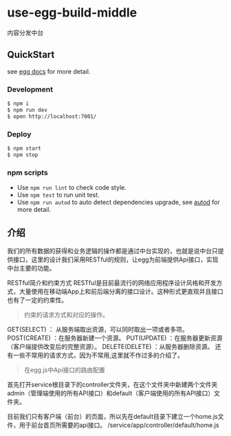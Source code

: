 # use-egg-build-middle

内容分发中台

## QuickStart

<!-- add docs here for user -->

see [egg docs][egg] for more detail.

### Development

```bash
$ npm i
$ npm run dev
$ open http://localhost:7001/
```

### Deploy

```bash
$ npm start
$ npm stop
```

### npm scripts

- Use `npm run lint` to check code style.
- Use `npm test` to run unit test.
- Use `npm run autod` to auto detect dependencies upgrade, see [autod](https://www.npmjs.com/package/autod) for more detail.


[egg]: https://eggjs.org

## 介绍

我们的所有数据的获得和业务逻辑的操作都是通过中台实现的，也就是说中台只提供接口，这里的设计我们采用RESTful的规则，让egg为前端提供Api接口，实现中台主要的功能。

RESTful简介和约束方式
RESTful是目前最流行的网络应用程序设计风格和开发方式，大量使用在移动端App上和前后端分离的接口设计。这种形式更直观并且接口也有了一定的约束性。

> 约束的请求方式和对应的操作。

GET(SELECT) ： 从服务端取出资源，可以同时取出一项或者多项。
POST(CREATE) ：在服务器新建一个资源。
PUT(UPDATE) ：在服务器更新资源（客户端提供改变后的完整资源）。
DELETE(DELETE) ：从服务器删除资源。
还有一些不常用的请求方式，因为不常用,这里就不作过多的介绍了。

> 在egg.js中Api接口的路由配置

首先打开service根目录下的controller文件夹，在这个文件夹中新建两个文件夹admin（管理端使用的所有API接口）和default（客户端使用的所有API接口）文件夹。

目前我们只有客户端（前台）的页面，所以先在default目录下建立一个home.js文件，用于前台首页所需要的api接口。
/service/app/controller/default/home.js